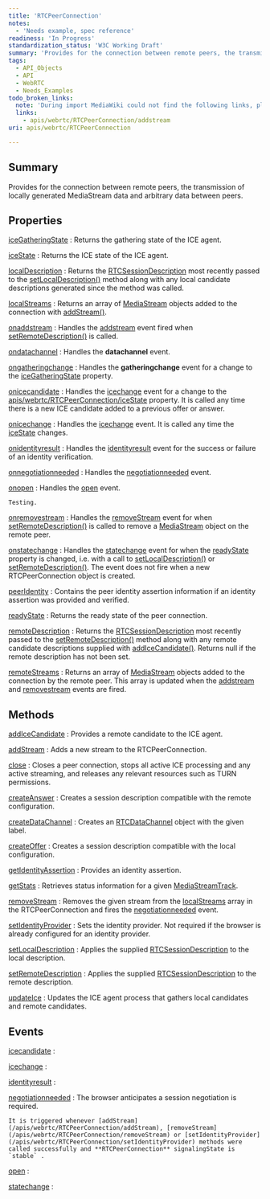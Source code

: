 ```yaml
---
title: 'RTCPeerConnection'
notes:
  - 'Needs example, spec reference'
readiness: 'In Progress'
standardization_status: 'W3C Working Draft'
summary: 'Provides for the connection between remote peers, the transmission of locally generated MediaStream data and arbitrary data between peers.'
tags:
  - API_Objects
  - API
  - WebRTC
  - Needs_Examples
todo_broken_links:
  note: 'During import MediaWiki could not find the following links, please fix and adjust this list.'
  links:
    - apis/webrtc/RTCPeerConnection/addstream
uri: apis/webrtc/RTCPeerConnection

---
```

## Summary

Provides for the connection between remote peers, the transmission of locally generated MediaStream data and arbitrary data between peers.

## Properties

[iceGatheringState](/apis/webrtc/RTCPeerConnection/iceGatheringState)
:   Returns the gathering state of the ICE agent.

[iceState](/apis/webrtc/RTCPeerConnection/iceState)
:   Returns the ICE state of the ICE agent.

[localDescription](/apis/webrtc/RTCPeerConnection/localDescription)
:   Returns the [RTCSessionDescription](/apis/webrtc/RTCSessionDescription) most recently passed to the [setLocalDescription()](/apis/webrtc/RTCPeerConnection/setLocalDescription) method along with any local candidate descriptions generated since the method was called.

[localStreams](/apis/webrtc/RTCPeerConnection/localStreams)
:   Returns an array of [MediaStream](/apis/webrtc/MediaStream) objects added to the connection with [addStream()](/apis/webrtc/RTCPeerConnection/addStream).

[onaddstream](/apis/webrtc/RTCPeerConnection/onaddstream)
:   Handles the [addstream](/w/index.php?title=apis/webrtc/RTCPeerConnection/addstream&action=edit&redlink=1) event fired when [setRemoteDescription()](/apis/webrtc/RTCPeerConnection/setRemoteDescription) is called.

[ondatachannel](/apis/webrtc/RTCPeerConnection/ondatachannel)
:   Handles the **datachannel** event.

[ongatheringchange](/apis/webrtc/RTCPeerConnection/ongatheringchange)
:   Handles the **gatheringchange** event for a change to the [iceGatheringState](/apis/webrtc/RTCPeerConnection/iceGatheringState) property.

[onicecandidate](/apis/webrtc/RTCPeerConnection/onicecandidate)
:   Handles the [icechange](/apis/webrtc/RTCPeerConnection/icechange) event for a change to the [apis/webrtc/RTCPeerConnection/iceState](/apis/webrtc/RTCPeerConnection/iceState) property. It is called any time there is a new ICE candidate added to a previous offer or answer.

[onicechange](/apis/webrtc/RTCPeerConnection/onicechange)
:   Handles the [icechange](/apis/webrtc/RTCPeerConnection/icechange) event. It is called any time the [iceState](/apis/webrtc/RTCPeerConnection/iceState) changes.

[onidentityresult](/apis/webrtc/RTCPeerConnection/onidentityresult)
:   Handles the [identityresult](/apis/webrtc/RTCPeerConnection/identityresult) event for the success or failure of an identity verification.

[onnegotiationneeded](/apis/webrtc/RTCPeerConnection/onnegotiationneeded)
:   Handles the [negotiationneeded](/apis/webrtc/RTCPeerConnection/negotiationneeded) event.

[onopen](/apis/webrtc/RTCPeerConnection/onopen)
:   Handles the [open](/apis/webrtc/RTCPeerConnection/open) event.

    Testing.

[onremovestream](/apis/webrtc/RTCPeerConnection/onremovestream)
:   Handles the [removeStream](/apis/webrtc/RTCPeerConnection/removeStream) event for when [setRemoteDescription()](/apis/webrtc/RTCPeerConnection/setRemoteDescription) is called to remove a [MediaStream](/apis/webrtc/MediaStream) object on the remote peer.

[onstatechange](/apis/webrtc/RTCPeerConnection/onstatechange)
:   Handles the [statechange](/apis/webrtc/RTCPeerConnection/statechange) event for when the [readyState](/apis/webrtc/RTCPeerConnection/readyState) property is changed, i.e. with a call to [setLocalDescription()](/apis/webrtc/RTCPeerConnection/setLocalDescription) or [setRemoteDescription()](/apis/webrtc/RTCPeerConnection/setRemoteDescription). The event does not fire when a new RTCPeerConnection object is created.

[peerIdentity](/apis/webrtc/RTCPeerConnection/peerIdentity)
:   Contains the peer identity assertion information if an identity assertion was provided and verified.

[readyState](/apis/webrtc/RTCPeerConnection/readyState)
:   Returns the ready state of the peer connection.

[remoteDescription](/apis/webrtc/RTCPeerConnection/remoteDescription)
:   Returns the [RTCSessionDescription](/apis/webrtc/RTCSessionDescription) most recently passed to the [setRemoteDescription()](/apis/webrtc/RTCPeerConnection/setRemoteDescription) method along with any remote candidate descriptions supplied with [addIceCandidate()](/apis/webrtc/RTCPeerConnection/addIceCandidate). Returns null if the remote description has not been set.

[remoteStreams](/apis/webrtc/RTCPeerConnection/remoteStreams)
:   Returns an array of [MediaStream](/apis/webrtc/MediaStream) objects added to the connection by the remote peer. This array is updated when the [addstream](/apis/webrtc/RTCPeerConnection/onaddstream) and [removestream](/apis/webrtc/RTCPeerConnection/removeStream) events are fired.

## Methods

[addIceCandidate](/apis/webrtc/RTCPeerConnection/addIceCandidate)
:   Provides a remote candidate to the ICE agent.

[addStream](/apis/webrtc/RTCPeerConnection/addStream)
:   Adds a new stream to the RTCPeerConnection.

[close](/apis/webrtc/RTCPeerConnection/close)
:   Closes a peer connection, stops all active ICE processing and any active streaming, and releases any relevant resources such as TURN permissions.

[createAnswer](/apis/webrtc/RTCPeerConnection/createAnswer)
:   Creates a session description compatible with the remote configuration.

[createDataChannel](/apis/webrtc/RTCPeerConnection/createDataChannel)
:   Creates an [RTCDataChannel](/apis/webrtc/RTCDataChannel) object with the given label.

[createOffer](/apis/webrtc/RTCPeerConnection/createOffer)
:   Creates a session description compatible with the local configuration.

[getIdentityAssertion](/apis/webrtc/RTCPeerConnection/getIdentityAssertion)
:   Provides an identity assertion.

[getStats](/apis/webrtc/RTCPeerConnection/getStats)
:   Retrieves status information for a given [MediaStreamTrack](/apis/webrtc/MediaStreamTrack).

[removeStream](/apis/webrtc/RTCPeerConnection/removeStream)
:   Removes the given stream from the [localStreams](/apis/webrtc/RTCPeerConnection/localStreams) array in the RTCPeerConnection and fires the [negotiationneeded](/apis/webrtc/RTCPeerConnection/negotiationneeded) event.

[setIdentityProvider](/apis/webrtc/RTCPeerConnection/setIdentityProvider)
:   Sets the identity provider. Not required if the browser is already configured for an identity provider.

[setLocalDescription](/apis/webrtc/RTCPeerConnection/setLocalDescription)
:   Applies the supplied [RTCSessionDescription](/apis/webrtc/RTCSessionDescription) to the local description.

[setRemoteDescription](/apis/webrtc/RTCPeerConnection/setRemoteDescription)
:   Applies the supplied [RTCSessionDescription](/apis/webrtc/RTCSessionDescription) to the remote description.

[updateIce](/apis/webrtc/RTCPeerConnection/updateIce)
:   Updates the ICE agent process that gathers local candidates and remote candidates.

## Events

[icecandidate](/apis/webrtc/RTCPeerConnection/icecandidate)
:

[icechange](/apis/webrtc/RTCPeerConnection/icechange)
:

[identityresult](/apis/webrtc/RTCPeerConnection/identityresult)
:

[negotiationneeded](/apis/webrtc/RTCPeerConnection/negotiationneeded)
:   The browser anticipates a session negotiation is required.

    It is triggered whenever [addStream](/apis/webrtc/RTCPeerConnection/addStream), [removeStream](/apis/webrtc/RTCPeerConnection/removeStream) or [setIdentityProvider](/apis/webrtc/RTCPeerConnection/setIdentityProvider) methods were called successfully and **RTCPeerConnection** signalingState is `stable` .

[open](/apis/webrtc/RTCPeerConnection/open)
:

[statechange](/apis/webrtc/RTCPeerConnection/statechange)
:
